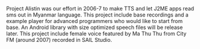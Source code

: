 Project Alistin was our effort in 2006-7 to make TTS and let J2ME apps read sms out in Myanmar language. This project include base recordings and a example player for advanced programmers who would like to start from base. An Android library with size optimized speech files will be release later. This project include female voice featured by Ma Thu Thu from City FM (around 2007) recorded in SAIL Studio.